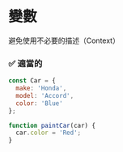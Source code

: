 # 變數

避免使用不必要的描述（Context）

<h3 class="adequate">✅ 適當的</h3>

```javascript
const Car = {
  make: 'Honda',
  model: 'Accord',
  color: 'Blue'
};

function paintCar(car) {
  car.color = 'Red';
}
```
